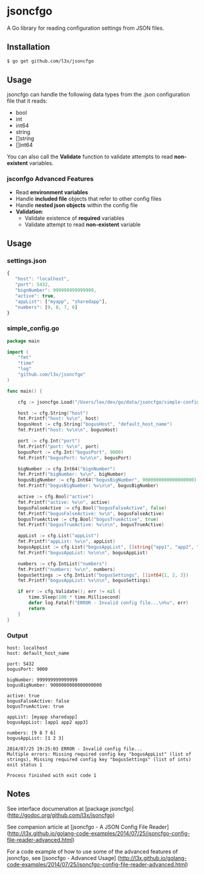 # jsoncfgo

A Go library for reading configuration settings from JSON files.

## Installation

``` bash
$ go get github.com/l3x/jsoncfgo
```

## Usage

jsoncfgo can handle the following data types from the .json configuration file that it reads:

* bool
* int
* int64
* string
* []string
* []int64

You can also call the __Validate__ function to validate attempts to read __non-existent__ variables.

### jsconfgo Advanced Features

* Read __environment variables__
* Handle __included file__ objects that refer to other config files
* Handle __nested json objects__ within the config file
* __Validation__:
  *  Validate existence of __required__ variables
  *  Validate attempt to read __non-existent__ variable

## Usage

### settings.json
``` javascript
{
   "host": "localhost",
   "port": 5432,
   "bignNumber": 999999999999999,
   "active": true,
   "appList": ["myapp", "sharedapp"],
   "numbers": [9, 8, 7, 6]
}
```

### simple_config.go

``` go
package main

import (
	"fmt"
	"time"
	"log"
	"github.com/l3x/jsoncfgo"
)

func main() {

	cfg := jsoncfgo.Load("/Users/lex/dev/go/data/jsoncfgo/simple-config.json")

	host := cfg.String("host")
	fmt.Printf("host: %v\n", host)
	bogusHost := cfg.String("bogusHost", "default_host_name")
	fmt.Printf("host: %v\n\n", bogusHost)

	port := cfg.Int("port")
	fmt.Printf("port: %v\n", port)
	bogusPort := cfg.Int("bogusPort", 9000)
	fmt.Printf("bogusPort: %v\n\n", bogusPort)

	bigNumber := cfg.Int64("bignNumber")
	fmt.Printf("bigNumber: %v\n", bigNumber)
	bogusBigNumber := cfg.Int64("bogusBigNumber", 9000000000000000000)
	fmt.Printf("bogusBigNumber: %v\n\n", bogusBigNumber)

	active := cfg.Bool("active")
	fmt.Printf("active: %v\n", active)
	bogusFalseActive := cfg.Bool("bogusFalseActive", false)
	fmt.Printf("bogusFalseActive: %v\n", bogusFalseActive)
	bogusTrueActive := cfg.Bool("bogusTrueActive", true)
	fmt.Printf("bogusTrueActive: %v\n\n", bogusTrueActive)

	appList := cfg.List("appList")
	fmt.Printf("appList: %v\n", appList)
	bogusAppList := cfg.List("bogusAppList", []string{"app1", "app2", "app3"})
	fmt.Printf("bogusAppList: %v\n\n", bogusAppList)

	numbers := cfg.IntList("numbers")
	fmt.Printf("numbers: %v\n", numbers)
	bogusSettings := cfg.IntList("bogusSettings", []int64{1, 2, 3})
	fmt.Printf("bogusAppList: %v\n\n", bogusSettings)

	if err := cfg.Validate(); err != nil {
		time.Sleep(100 * time.Millisecond)
		defer log.Fatalf("ERROR - Invalid config file...\n%v", err)
		return
	}
}
```

### Output

``` text
host: localhost
host: default_host_name

port: 5432
bogusPort: 9000

bigNumber: 999999999999999
bogusBigNumber: 9000000000000000000

active: true
bogusFalseActive: false
bogusTrueActive: true

appList: [myapp sharedapp]
bogusAppList: [app1 app2 app3]

numbers: [9 8 7 6]
bogusAppList: [1 2 3]

2014/07/25 19:25:03 ERROR - Invalid config file...
Multiple errors: Missing required config key "bogusAppList" (list of strings), Missing required config key "bogusSettings" (list of ints)
exit status 1

Process finished with exit code 1
```

## Notes

See interface documenation at [package jsoncfgo] (http://godoc.org/github.com/l3x/jsoncfgo)

See companion article at [jsoncfgo - A JSON Config File Reader] (http://l3x.github.io/golang-code-examples/2014/07/25/jsoncfgo-config-file-reader-advanced.html)

For a code example of how to use some of the advanced features of jsoncfgo, see [jsoncfgo - Advanced Usage] (http://l3x.github.io/golang-code-examples/2014/07/25/jsoncfgo-config-file-reader-advanced.html)

